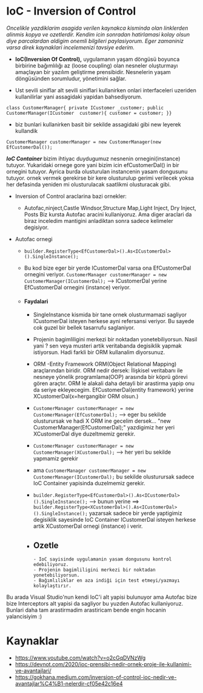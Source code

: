 # IoC - Inversion of Control

*Oncelikle yazdiklarim asagida verilen kaynakca kisminda olan linklerden alinmis kopya ve ozetlerdir. Kendim icin sonradan hatirlamasi kolay olsun diye parcalardan aldigim onemli bilgileri paylasiyorum. Eger zamaniniz varsa direk kaynaklari incelemenizi tavsiye ederim.*

- **IoC(Inversion Of Control),** uygulamanın yaşam döngüsü boyunca birbirine bağımlılığı az (loose coupling) olan nesneler oluşturmayı amaçlayan bir yazılım geliştirme prensibidir. Nesnelerin yaşam döngüsünden sorumludur, yönetimini sağlar. 

- Ust sevili siniflar alt sevili siniflari kullanirken onlari interfaceleri uzeriden kullanilirlar yani assagidaki yapidan bahsediyorum.
> 
` class CustomerManager{
private ICustomer _customer;
public CustomerManager(ICustomer  customer){
    customer = customer;
}} `

 - biz bunlari kullanirken basit bir sekilde assagidaki gibi  new leyerek kullandik
 
 ` CustomerManager customerManager = new CustomerManager(new EfCustomerDal()); `
  
 ***IoC Container***  bizim ihtiyac duydugumuz nesnenin ornegini(instance) tutuyor. Yukaridaki ornege gore yani bizim icin efCustomerDal() in bir ornegini tutuyor.
 Ayrica burda olusturulan instancenin yasam dongusunu tutuyor. ornek vermek gerekirse bir kere olusturulup gerimi verilecek yoksa her defasinda yeniden mi olusturulacak saatlikmi olusturacak gibi.

- Inversion of Control araclarina bazi ornekler:
     - Autofac,ninject,Castle Windsor,Structure Map,Light Inject, Dry Inject, Posts
Biz kursta Autofac aracini kullaniyoruz. Ama diger araclari da biraz inceledim mantigini anladiktan sonra sadece kelimeler degisiyor.

- Autofac ornegi
    - ` builder.RegisterType<EfCustomerDal>().As<ICustomerDal>().SingleInstance(); `
    - Bu kod bize eger bir yerde ICustomerDal varsa ona EfCustomerDal ornegini veriyor.
    ` CustomerManager customerManager = new CustomerManager(ICustomerDal); ` -->  ICustomerDal  yerine EfCustomerDal ornegini (instance) veriyor.
    
    - #### Faydalari 
    
         - SingleInstance kismida bir tane ornek olusturmamazi sagliyor ICustomerDal isteyen herkese ayni refersansi veriyor. Bu sayede cok guzel bir bellek tasarrufu saglaniyor.
         - Projenin bagimliligini merkezi bir noktadan yonetebiliyorsun. Nasil yani ? sen veya musteri artik veritabanda degisiklik yapmak istiyorsun. Hadi farkli  bir ORM kullanalim diyorsunuz.
         - ORM -Entity Framework ORM(Object Relational Mapping) araçlarından biridir. ORM nedir dersek: İlişkisel veritabanı ile nesneye yönelik programlama(OOP) arasında bir köprü görevi gören araçtır. 
          ORM le alakali daha detayli bir arastirma yapip onu da seriye ekleyecegim.
         EfCustomerDal(entity framework) yerine XCustomerDal(x=hergangibir ORM olsun.)
         - ` CustomerManager customerManager = new CustomerManager(EfCustomerDal); ` --> eger bu sekilde olusturursak ve hadi X ORM ine gecelim dersek... "new CustomerManager(EfCustomerDal);" yazdigimiz her yeri XCustomerDal diye duzeltmemiz gerekir.
         - ` CustomerManager customerManager = new CustomerManager(XCustomerDal); ` --> her yeri bu sekilde yapmamiz gerekir
         - ama ` CustomerManager customerManager = new CustomerManager(ICustomerDal); ` bu sekilde olusturursak sadece IoC Container yapisinda duzelmemiz gerekir.
         - ` builder.RegisterType<EfCustomerDal>().As<ICustomerDal>().SingleInstance(); ` --> bunun yerine ==> ` builder.RegisterType<XCustomerDal>().As<ICustomerDal>().SingleInstance(); ` yazarsak sadece bir yerde yaptigimiz degisiklik sayesinde IoC Container ICustomerDal isteyen herkese artik XCustomerDal ornegi (instance) i verir.
        
      - ## Ozetle
            - IoC sayisinde uygulamanin yasam dongusunu kontrol edebiliyoruz.
            - Projenin bagimliligini merkezi bir noktadan yonetebiliyorsun.
            - Bağımlılıklar en aza indiği için test etmeyi/yazmayı kolaylaştırır.
    


Bu arada Visual Studio'nun kendi IoC'i alt yapisi bulunuyor ama Autofac bize bize Interceptors alt yapisi da sagliyor bu yuzden Autofac kullaniyoruz. Bunlari daha tam arastirmadim arastiricam bende engin hocanin yalancisiyim :)
 
# Kaynaklar 
- https://www.youtube.com/watch?v=o2cGqDVNzWg
- https://devnot.com/2020/ioc-prensibi-nedir-ornek-proje-ile-kullanimi-ve-avantajlari/
- https://gokhana.medium.com/inversion-of-control-ioc-nedir-ve-avantajlar%C4%B1-nelerdir-cf05e42c16e4

